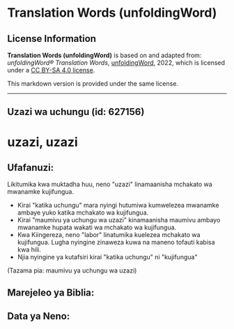 # Translation Words (unfoldingWord)

## License Information

**Translation Words (unfoldingWord)** is based on and adapted from: _unfoldingWord® Translation Words_, [unfoldingWord](https://unfoldingword.org/utw), 2022, which is licensed under a [CC BY-SA 4.0 license](https://creativecommons.org/licenses/by-sa/4.0/legalcode.en).

This markdown version is provided under the same license.



--------------------------------

## Uzazi wa uchungu (id: 627156)

uzazi, uzazi
============

Ufafanuzi:
----------

Likitumika kwa muktadha huu, neno "uzazi" linamaanisha mchakato wa mwanamke kujifungua.

* Kirai "katika uchungu" mara nyingi hutumiwa kumwelezea mwanamke ambaye yuko katika mchakato wa kujifungua.
* Kirai "maumivu ya uchungu wa uzazi" kinamaanisha maumivu ambayo mwanamke hupata wakati wa mchakato wa kujifungua.
* Kwa Kiingereza, neno "labor" linatumika kuelezea mchakato wa kujifungua. Lugha nyingine zinaweza kuwa na maneno tofauti kabisa kwa hili.
* Njia nyingine ya kutafsiri kirai "katika uchungu" ni "kujifungua"

(Tazama pia: maumivu ya uchungu wa uzazi)

Marejeleo ya Biblia:
--------------------

Data ya Neno:
-------------


